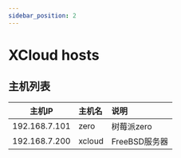 ```yaml
---
sidebar_position: 2
---
```


# XCloud hosts

## 主机列表

| 主机IP        | 主机名      | 说明          |
| :---:         |    :----    |   :---        |
| 192.168.7.101 | zero        | 树莓派zero    |
| 192.168.7.200 | xcloud      | FreeBSD服务器 |

